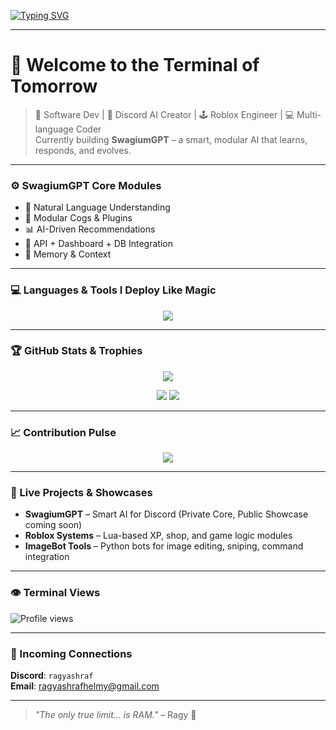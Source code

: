 
[![Typing SVG](https://readme-typing-svg.demolab.com/?lines=Hey+I'm+Ragy+Ashraf;AI-powered+Bot+Engineer;Python+%7C+Lua+%7C+C%2B%2B+%7C+Java+Dev;Building+SwagiumGPT+for+Discord;Automating+Everything+I+Can&center=true&width=600&height=45)](https://github.com/ragyashraf)

---

# 🌌 Welcome to the Terminal of Tomorrow

> 🧠 Software Dev | 🤖 Discord AI Creator | 🕹️ Roblox Engineer | 💻 Multi-language Coder  
> Currently building **SwagiumGPT** – a smart, modular AI that learns, responds, and evolves.

---

### ⚙️ SwagiumGPT Core Modules
- 🧠 Natural Language Understanding  
- 🧩 Modular Cogs & Plugins  
- 📊 AI-Driven Recommendations  
- 📡 API + Dashboard + DB Integration  
- 🧠 Memory & Context  

---

### 💻 Languages & Tools I Deploy Like Magic
<p align="center">
  <img src="https://skillicons.dev/icons?i=python,cpp,java,lua,js,git,github,vscode,replit,figma,mysql,flask&theme=dark" />
</p>

---

### 🏆 GitHub Stats & Trophies
<p align="center">
  <img src="https://github-profile-trophy.vercel.app/?username=ragyashraf&theme=gruvbox&no-frame=true&margin-w=10&column=3" />
</p>
<p align="center">
  <img src="https://github-readme-stats.vercel.app/api?username=ragyashraf&show_icons=true&theme=tokyonight" />
  <img src="https://github-readme-stats.vercel.app/api/top-langs/?username=ragyashraf&layout=compact&theme=tokyonight" />
</p>

---

### 📈 Contribution Pulse
<p align="center">
  <img src="https://github-readme-activity-graph.cyclic.app/graph?username=ragyashraf&bg_color=0d1117&color=00e7ff&line=00e7ff&point=ffffff&area=true&hide_border=true" />
</p>

---

### 🚀 Live Projects & Showcases
- **SwagiumGPT** – Smart AI for Discord (Private Core, Public Showcase coming soon)
- **Roblox Systems** – Lua-based XP, shop, and game logic modules
- **ImageBot Tools** – Python bots for image editing, sniping, command integration

---

### 👁️ Terminal Views
![Profile views](https://komarev.com/ghpvc/?username=ragyashraf&color=blueviolet&style=flat)

---

### 📡 Incoming Connections
**Discord**: `ragyashraf`  
**Email**: [ragyashrafhelmy@gmail.com](mailto:ragyashrafhelmy@gmail.com)

---

> _"The only true limit... is RAM."_ – Ragy 🚀
